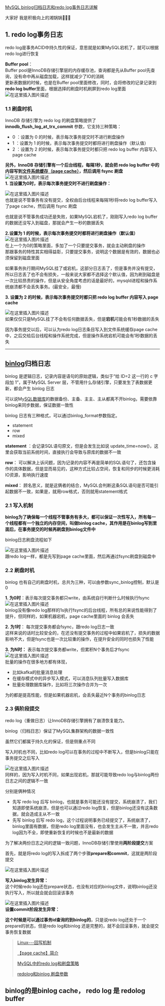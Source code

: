 [MySQL binlog归档日志和redo log事务日志详解](https://blog.csdn.net/qq_56263094/article/details/125956984)

大家好 我是积极向上的湘锅锅💪💪💪

## 1\. redo log事务日志

redo log是事务ACID中持久性的保证，意思就是如果MySQL宕机了，就可以根据redo log进行恢复

**Buffer pool**：  
Buffer pool是InnoDB存储引擎层的内存缓存池，查询都是先从Buffer pool先查询，没有命中再从磁盘加载，这样就减少了IO的消耗  
更新表数据的时候，也是在Buffer pool里面修改，同时，会将修改的记录记录到**redo log buffer**里面，根据选择的刷盘时机刷屏到redo log里面  
![在这里插入图片描述](https://img-blog.csdnimg.cn/7bb689cef34d4bc096599a4e5476e351.png#pic_center)

### 1.1 刷盘时机

InnoDB 存储引擎为 redo log 的刷盘策略提供了 **innodb_flush_log_at_trx_commit** 参数，它支持三种策略：

-   0 ：设置为 0 的时候，表示每次事务提交时不进行刷盘操作
-   1 ：设置为 1 的时候，表示每次事务提交时都将进行刷盘操作（默认值）
-   2 ：设置为 2 的时候，表示每次事务提交时都只把 redo log buffer 内容写入 page cache

**另外，InnoDB 存储引擎有一个后台线程，每隔1秒，就会把 redo log buffer 中的内容写到[文件系统缓存（page cache）](https://blog.csdn.net/CoolBoySilverBullet/article/details/121747994)，然后调用 fsync 刷盘**  
![在这里插入图片描述](https://img-blog.csdnimg.cn/5a49531e11774584a499351326f9f427.png#pic_center)  
**1\. 当设置为0时，表示每次事务提交时不进行刷盘操作：**

![在这里插入图片描述](https://img-blog.csdnimg.cn/4d936062fe4f495ab9f2c5336ee65682.png#pic_center)  
也就是说不管事务有没有提交，全权由后台线程来每隔1秒将redo log buffer写入了page cache，然后调用 fsync 刷盘

也就是说不管事务成功还是失败，如果MySQL宕机了，刚刚写入redo log buffer的数据还没写入到磁盘，那就会产生一秒的数据丢失

**2.设置为 1 的时候，表示每次事务提交时都将进行刷盘操作（默认值）**  
![在这里插入图片描述](https://img-blog.csdnimg.cn/a99e0ab7f7dd4304b8a214c4ed99b618.png#pic_center)  
在上一个为0的策略里面，多加了一个只要提交事务，就会主动刷盘的操作  
那跟事务的特性其实相得益彰，只要提交事务，说明这个数据是有效的，数据也必须保留到磁盘里面

如果事务执行期间MySQL挂了或宕机，这部分日志丢了，但是事务并没有提交，所以日志丢了也不会有损失，一般来说大家都不选择这个默认值，因为刷到磁盘是一次比较昂贵的操作，但是从安全角度考虑的话是最好的，mysqld进程和操作系统崩溃都不会丢失事务。(最安全，最慢)

**3\. 设置为 2 的时候，表示每次事务提交时都只把 redo log buffer 内容写入 page cache**

![在这里插入图片描述](https://img-blog.csdnimg.cn/cb40b5f883724917875008d1a787ee60.png#pic_center)  
如果仅仅只是MySQL挂了不会有任何数据丢失，但是**宕机**可能会有1秒数据的丢失

因为事务提交以后，可以认为redo log日志条目写入到文件系统缓存page cache中，之后交给后台线程和操作系统完成，但是操作系统宕机可能会有1秒数据的丢失

___

## [binlog](https://so.csdn.net/so/search?q=binlog&spm=1001.2101.3001.7020)归档日志

binlog 是逻辑日志，记录内容是语句的原始逻辑，类似于“给 ID=2 这一行的 c 字段加 1”，属于MySQL Server 层，不管用什么存储引擎，只要发生了表数据更新，都会产生 binlog 日志

可以说My[SQL数据库](https://so.csdn.net/so/search?q=SQL%E6%95%B0%E6%8D%AE%E5%BA%93&spm=1001.2101.3001.7020)的数据备份、主备、主主、主从都离不开binlog，需要依靠binlog来同步数据，保证数据一致性

binlog 日志有三种格式，可以通过binlog\_format参数指定。

-   statement
-   row
-   mixed

**statement** ：会记录SQL语句原文，但是会发生比如说 update\_time=now()，这里会获取当前系统时间，直接执行会导致与原库的数据不一致

**row**： 可以解决上诉问题，因为记录的内容不再是简单的SQL语句了，还包含操作的具体数据，但是显而易见的，这种方式比较占空间，恢复和同步的时候更消耗IO资源，影响执行速度

**mixed**： 顾名思义，就是这俩者的结合，MySQL会判断这条SQL语句是否可能引起数据不一致，如果是，就用row格式，否则就用statement格式

### 2.1 写入机制

**binlog为了确保每一个线程不管事务有多大，都可以保证一次性写入，所有每一个线程都有一个独立的内存空间，叫做binlog cache，其作用是在binlog写到里面后，在事务提交的时候再刷盘到binlog文件中**

binlog日志刷盘流程如下

![在这里插入图片描述](https://img-blog.csdnimg.cn/dec60f27bffc4ec3ac767ac123d77937.png#pic_center)  
跟redo log一样，都是先写到page cache里面，然后再通过fsync刷盘到磁盘中

### 2.2 刷盘时机

binlog 也有自己的刷盘时机，总共为三种，可以由参数sync\_binlog控制，默认是0

**1\. 为0时**：表示每次提交事务都只write，由系统自行判断什么时候执行fsync  
![在这里插入图片描述](https://img-blog.csdnimg.cn/f831857c3ceb42f685715b76260d1c93.png#pic_center)  
binlog没有像redo log那样的1s执行fsync的后台线程，所有总的来说性能得到了提升，但同样的，如果机器宕机，page cache里面的 binlog 会丢失

**2\. 为1时**： 每次提交事务都会fsync，跟redo log日志一致  
这样来说的话时比较安全的，在还没有提交事务的过程中如果宕机了，损失的数据影响不大，但是fsync也是一次比较重的操作，在提升安全的同时也损失了性能

**3\. 为N时：** 表示每次提交事务都write，但累积N个事务后才fsync  
![在这里插入图片描述](https://img-blog.csdnimg.cn/3b689c4582874bd48fb337aee847741f.png#pic_center)  
批量的操作在很多地方都有体现，

-   比如kafka的批量消息处理
-   在缓存模式中的异步写入模式，可以消息队列批量写入数据库
-   批量处理数据库操作，比如将三次操作合并为一次

为的都是提高性能，但是如果机器宕机，会丢失最近N个事务的binlog日志

### 2.3 俩阶段提交

redo log（重做日志）让InnoDB存储引擎拥有了崩溃恢复能力。

binlog（归档日志）保证了MySQL集群架构的数据一致性

虽然它们都属于持久化的保证，但是侧重点不同

写入时机也不同，比如redo log可以在事务的过程中不断写入，但是binlog只能在事务提交之后写入

![在这里插入图片描述](https://img-blog.csdnimg.cn/7033b710a6d848d59c59b92cb436001d.png#pic_center)  
同样的，因为写入时机不同，如果出现宕机，那就可能导致redo log与binlog两份日志之间的逻辑不一致

分别是俩种情况

-   先写 redo log 后写 binlog，也就是事务可能还没有提交，系统崩溃了，我们知道即使系统崩溃，但是也可以通过redo log恢复，但是binlog还没有这条数据，就会造成主从不一致
-   先写 binlog 后写 redo log，这个过程说明事务已经提交了，系统崩溃了，binlog里面有数据，但是redo log里面没有，也会发生主从不一致，并且redo log因为不全，即使重新恢复的时候也不是最新的数据

为了解决两份日志之间的逻辑一致问题，InnoDB存储引擎使用**两阶段提交**方案

首先，就是将redo log的写入拆成了两个步骤**prepare和commit**，这就是两阶段提交

![在这里插入图片描述](https://img-blog.csdnimg.cn/ff5ada508468443fa08340f5cd60366c.png#pic_center)

**写入binlog发生异常：**  
这个时候redo log还在prepare状态，也没有对应的binlog文件，说明binlog还没执行写入，所以就会就会回滚该事务

![在这里插入图片描述](https://img-blog.csdnimg.cn/4668ce891acf4dc7841e7a06d9f52db1.png#pic_center)  
**设置commit阶段发生异常：**

**这个时候是可以通过事务id查询的到binlog的**，只是说redo log还处于一个prepare的状态，但是redo log和binlog 还是完整的，就不会回滚事务，就会提交事务恢复数据

>  [Linux---回写机制](https://www.cnblogs.com/r1chie/p/10818039.html)
>
>  [【page cache】简介](https://blog.csdn.net/CoolBoySilverBullet/article/details/121747994)
>
>  [MySQL中的redo log和刷盘策略](https://blog.csdn.net/qq_42946376/article/details/123196937)
>
>  [redolog和binlog 刷盘参数](https://blog.csdn.net/qq_43490312/article/details/125932864#:~:text=1%20%E8%AE%BE%E7%BD%AE%E4%B8%BA%200%20%E7%9A%84%E6%97%B6%E5%80%99%EF%BC%8C%E8%A1%A8%E7%A4%BA%E6%AF%8F%E6%AC%A1%E4%BA%8B%E5%8A%A1%E6%8F%90%E4%BA%A4%E6%97%B6%E9%83%BD%E5%8F%AA%E6%98%AF%E6%8A%8A%20redo%20log%20%E7%95%99%E5%9C%A8%20redo,%E8%AE%BE%E7%BD%AE%E4%B8%BA%202%20%E7%9A%84%E6%97%B6%E5%80%99%EF%BC%8C%E8%A1%A8%E7%A4%BA%E6%AF%8F%E6%AC%A1%E4%BA%8B%E5%8A%A1%E6%8F%90%E4%BA%A4%E6%97%B6%E9%83%BD%E5%8F%AA%E6%98%AF%E6%8A%8A%20redo%20log%20%E5%86%99%E5%88%B0%20page%20cache%E3%80%82)



## binlog的是binlog cache， redo log 是 redolog buffer 
